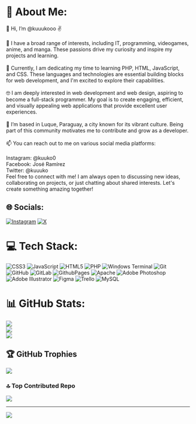 # 💫 About Me:
👋 Hi, I’m @kuuukooo ✌<br><br>👀 I have a broad range of interests, including IT, programming, videogames, anime, and manga. These passions drive my curiosity and inspire my projects and learning.<br><br>🌱 Currently, I am dedicating my time to learning PHP, HTML, JavaScript, and CSS. These languages and technologies are essential building blocks for web development, and I'm excited to explore their capabilities.<br><br>🤓 I am deeply interested in web development and web design, aspiring to become a full-stack programmer. My goal is to create engaging, efficient, and visually appealing web applications that provide excellent user experiences.<br><br>💞️ I’m based in Luque, Paraguay, a city known for its vibrant culture. Being part of this community motivates me to contribute and grow as a developer.<br><br>📫 You can reach out to me on various social media platforms:<br><br>Instagram: @kuuko0<br>Facebook: José Ramírez<br>Twitter: @kuuuko<br>Feel free to connect with me! I am always open to discussing new ideas, collaborating on projects, or just chatting about shared interests. Let's create something amazing together!


## 🌐 Socials:
[![Instagram](https://img.shields.io/badge/Instagram-%23E4405F.svg?logo=Instagram&logoColor=white)](https://instagram.com/kuuko0) [![X](https://img.shields.io/badge/X-black.svg?logo=X&logoColor=white)](https://x.com/kuuuko) 

# 💻 Tech Stack:
![CSS3](https://img.shields.io/badge/css3-%231572B6.svg?style=for-the-badge&logo=css3&logoColor=white) ![JavaScript](https://img.shields.io/badge/javascript-%23323330.svg?style=for-the-badge&logo=javascript&logoColor=%23F7DF1E) ![HTML5](https://img.shields.io/badge/html5-%23E34F26.svg?style=for-the-badge&logo=html5&logoColor=white) ![PHP](https://img.shields.io/badge/php-%23777BB4.svg?style=for-the-badge&logo=php&logoColor=white) ![Windows Terminal](https://img.shields.io/badge/Windows%20Terminal-%234D4D4D.svg?style=for-the-badge&logo=windows-terminal&logoColor=white) ![Git](https://img.shields.io/badge/git-%23F05033.svg?style=for-the-badge&logo=git&logoColor=white) ![GitHub](https://img.shields.io/badge/github-%23121011.svg?style=for-the-badge&logo=github&logoColor=white) ![GitLab](https://img.shields.io/badge/gitlab-%23181717.svg?style=for-the-badge&logo=gitlab&logoColor=white) ![GithubPages](https://img.shields.io/badge/github%20pages-121013?style=for-the-badge&logo=github&logoColor=white) ![Apache](https://img.shields.io/badge/apache-%23D42029.svg?style=for-the-badge&logo=apache&logoColor=white) ![Adobe Photoshop](https://img.shields.io/badge/adobe%20photoshop-%2331A8FF.svg?style=for-the-badge&logo=adobe%20photoshop&logoColor=white) ![Adobe Illustrator](https://img.shields.io/badge/adobe%20illustrator-%23FF9A00.svg?style=for-the-badge&logo=adobe%20illustrator&logoColor=white) ![Figma](https://img.shields.io/badge/figma-%23F24E1E.svg?style=for-the-badge&logo=figma&logoColor=white) ![Trello](https://img.shields.io/badge/Trello-%23026AA7.svg?style=for-the-badge&logo=Trello&logoColor=white) ![MySQL](https://img.shields.io/badge/mysql-4479A1.svg?style=for-the-badge&logo=mysql&logoColor=white)
# 📊 GitHub Stats:
![](https://github-readme-stats.vercel.app/api?username=kuuukooo&theme=dark&hide_border=false&include_all_commits=false&count_private=false)<br/>
![](https://github-readme-streak-stats.herokuapp.com/?user=kuuukooo&theme=dark&hide_border=false)<br/>
![](https://github-readme-stats.vercel.app/api/top-langs/?username=kuuukooo&theme=dark&hide_border=false&include_all_commits=false&count_private=false&layout=compact)

## 🏆 GitHub Trophies
![](https://github-profile-trophy.vercel.app/?username=kuuukooo&theme=tokyonight&no-frame=false&no-bg=false&margin-w=4)

### 🔝 Top Contributed Repo
![](https://github-contributor-stats.vercel.app/api?username=kuuukooo&limit=5&theme=tokyonight&combine_all_yearly_contributions=true)

---
[![](https://visitcount.itsvg.in/api?id=kuuukooo&icon=9&color=9)](https://visitcount.itsvg.in)

<!-- Proudly created with GPRM ( https://gprm.itsvg.in ) -->
